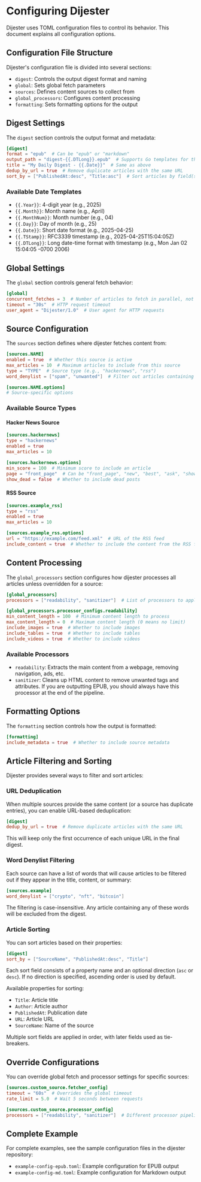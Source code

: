 # Configuring Dijester

Dijester uses TOML configuration files to control its behavior. This document
explains all configuration options.

## Configuration File Structure

Dijester's configuration file is divided into several sections:

- `digest`: Controls the output digest format and naming
- `global`: Sets global fetch parameters
- `sources`: Defines content sources to collect from
- `global_processors`: Configures content processing
- `formatting`: Sets formatting options for the output

## Digest Settings

The `digest` section controls the output format and metadata:

```toml
[digest]
format = "epub"  # Can be "epub" or "markdown"
output_path = "digest-{{.DTLong}}.epub"  # Supports Go templates for the generated time
title = "My Daily Digest - {{.Date}}"  # Same as above
dedup_by_url = true  # Remove duplicate articles with the same URL
sort_by = ["PublishedAt:desc", "Title:asc"]  # Sort articles by field(s) with direction
```

### Available Date Templates

- `{{.Year}}`: 4-digit year (e.g., 2025)
- `{{.Month}}`: Month name (e.g., April)
- `{{.MonthNum}}`: Month number (e.g., 04)
- `{{.Day}}`: Day of month (e.g., 25)
- `{{.Date}}`: Short date format (e.g., 2025-04-25)
- `{{.TStamp}}`: RFC3339 timestamp (e.g., 2025-04-25T15:04:05Z)
- `{{.DTLong}}`: Long date-time format with timestamp (e.g., Mon Jan 02
    15:04:05 -0700 2006)


## Global Settings

The `global` section controls general fetch behavior:

```toml
[global]
concurrent_fetches = 3  # Number of articles to fetch in parallel, not currently implemented
timeout = "30s"  # HTTP request timeout
user_agent = "Dijester/1.0"  # User agent for HTTP requests
```

## Source Configuration

The `sources` section defines where dijester fetches content from:

```toml
[sources.NAME]
enabled = true  # Whether this source is active
max_articles = 10  # Maximum articles to include from this source
type = "TYPE"  # Source type (e.g., "hackernews", "rss")
word_denylist = ["spam", "unwanted"]  # Filter out articles containing these words

[sources.NAME.options]
# Source-specific options
```

### Available Source Types

#### Hacker News Source

```toml
[sources.hackernews]
type = "hackernews"
enabled = true
max_articles = 10

[sources.hackernews.options]
min_score = 100  # Minimum score to include an article
page = "front_page"  # Can be "front_page", "new", "best", "ask", "show", or "past"
show_dead = false  # Whether to include dead posts
```

#### RSS Source

```toml
[sources.example_rss]
type = "rss"
enabled = true
max_articles = 10

[sources.example_rss.options]
url = "https://example.com/feed.xml"  # URL of the RSS feed
include_content = true  # Whether to include the content from the RSS feed
```

## Content Processing

The `global_processors` section configures how dijester processes all articles
unless overridden for a source:

```toml
[global_processors]
processors = ["readability", "sanitizer"]  # List of processors to apply

[global_processors.processor_configs.readability]
min_content_length = 100  # Minimum content length to process
max_content_length = 0  # Maximum content length (0 means no limit)
include_images = true  # Whether to include images
include_tables = true  # Whether to include tables
include_videos = true  # Whether to include videos
```

### Available Processors

- `readability`: Extracts the main content from a webpage, removing navigation,
   ads, etc.
- `sanitizer`: Cleans up HTML content to remove unwanted tags and attributes.
   If you are outputting EPUB, you should always have this processor at the end
   of the pipeline.

## Formatting Options

The `formatting` section controls how the output is formatted:

```toml
[formatting]
include_metadata = true  # Whether to include source metadata
```

## Article Filtering and Sorting

Dijester provides several ways to filter and sort articles:

### URL Deduplication

When multiple sources provide the same content (or a source has duplicate entries), you can enable URL-based deduplication:

```toml
[digest]
dedup_by_url = true  # Remove duplicate articles with the same URL
```

This will keep only the first occurrence of each unique URL in the final digest.

### Word Denylist Filtering

Each source can have a list of words that will cause articles to be filtered
out if they appear in the title, content, or summary:

```toml
[sources.example]
word_denylist = ["crypto", "nft", "bitcoin"]
```

The filtering is case-insensitive. Any article containing any of these words will be excluded from the digest.

### Article Sorting

You can sort articles based on their properties:

```toml
[digest]
sort_by = ["SourceName", "PublishedAt:desc", "Title"]
```

Each sort field consists of a property name and an optional direction (`asc` or `desc`). If no direction is specified, ascending order is used by default.

Available properties for sorting:
- `Title`: Article title
- `Author`: Article author
- `PublishedAt`: Publication date
- `URL`: Article URL
- `SourceName`: Name of the source

Multiple sort fields are applied in order, with later fields used as tie-breakers.

## Override Configurations

You can override global fetch and processor settings for specific sources:

```toml
[sources.custom_source.fetcher_config]
timeout = "60s"  # Overrides the global timeout
rate_limit = 5.0  # Wait 5 seconds between requests

[sources.custom_source.processor_config]
processors = ["readability", "sanitizer"]  # Different processor pipeline for this source
```

## Complete Example

For complete examples, see the sample configuration files in the dijester repository:
- `example-config-epub.toml`: Example configuration for EPUB output
- `example-config-md.toml`: Example configuration for Markdown output
